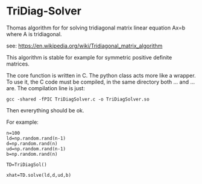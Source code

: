 # TriDiag-Solver
Thomas algorithm for for solving tridiagonal matrix linear equation Ax=b where A is tridiagonal.

see: https://en.wikipedia.org/wiki/Tridiagonal_matrix_algorithm

This algorithm is stable for example for symmetric positive definite matrices.

The core function is written in C. The python class acts more like a wrapper. To use it, the C code must be compiled, in the same directory both ... and ... are. The compilation line is just:

    gcc -shared -fPIC TriDiagSolver.c -o TriDiagSolver.so

Then evrerything should be ok.

For example:

    n=100
    ld=np.random.rand(n-1)
    d=np.random.rand(n)
    ud=np.random.rand(n-1)
    b=np.random.rand(n)

    TD=TriDiagSol()

    xhat=TD.solve(ld,d,ud,b)
